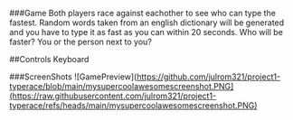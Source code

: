 ###Game
Both players race against eachother to see who can type the fastest. Random words taken from an english dictionary will be generated and you have to type it as fast as you can within 20 seconds.
Who will be faster? You or the person next to you?

##Controls
Keyboard

###ScreenShots
![GamePreview](https://github.com/julrom321/project1-typerace/blob/main/mysupercoolawesomescreenshot.PNG](https://raw.githubusercontent.com/julrom321/project1-typerace/refs/heads/main/mysupercoolawesomescreenshot.PNG)
